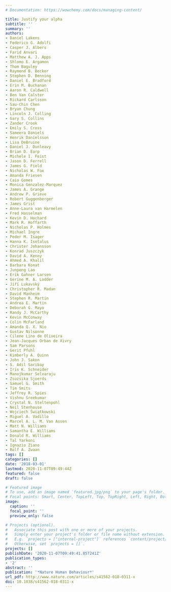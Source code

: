 ```yaml
---
# Documentation: https://wowchemy.com/docs/managing-content/

title: Justify your alpha
subtitle: ''
summary: ''
authors:
- Daniel Lakens
- Federico G. Adolfi
- Casper J. Albers
- Farid Anvari
- Matthew A. J. Apps
- Shlomo E. Argamon
- Thom Baguley
- Raymond B. Becker
- Stephen D. Benning
- Daniel E. Bradford
- Erin M. Buchanan
- Aaron R. Caldwell
- Ben Van Calster
- Rickard Carlsson
- Sau-Chin Chen
- Bryan Chung
- Lincoln J. Colling
- Gary S. Collins
- Zander Crook
- Emily S. Cross
- Sameera Daniels
- Henrik Danielsson
- Lisa DeBruine
- Daniel J. Dunleavy
- Brian D. Earp
- Michele I. Feist
- Jason D. Ferrell
- James G. Field
- Nicholas W. Fox
- Amanda Friesen
- Caio Gomes
- Monica Gonzalez-Marquez
- James A. Grange
- Andrew P. Grieve
- Robert Guggenberger
- James Grist
- Anne-Laura van Harmelen
- Fred Hasselman
- Kevin D. Hochard
- Mark R. Hoffarth
- Nicholas P. Holmes
- Michael Ingre
- Peder M. Isager
- Hanna K. Isotalus
- Christer Johansson
- Konrad Juszczyk
- David A. Kenny
- Ahmed A. Khalil
- Barbara Konat
- Junpeng Lao
- Erik Gahner Larsen
- Gerine M. A. Lodder
- Jiří Lukavský
- Christopher R. Madan
- David Manheim
- Stephen R. Martin
- Andrea E. Martin
- Deborah G. Mayo
- Randy J. McCarthy
- Kevin McConway
- Colin McFarland
- Amanda Q. X. Nio
- Gustav Nilsonne
- Cilene Lino de Oliveira
- Jean-Jacques Orban de Xivry
- Sam Parsons
- Gerit Pfuhl
- Kimberly A. Quinn
- John J. Sakon
- S. Adil Saribay
- Iris K. Schneider
- Manojkumar Selvaraju
- Zsuzsika Sjoerds
- Samuel G. Smith
- Tim Smits
- Jeffrey R. Spies
- Vishnu Sreekumar
- Crystal N. Steltenpohl
- Neil Stenhouse
- Wojciech Świątkowski
- Miguel A. Vadillo
- Marcel A. L. M. Van Assen
- Matt N. Williams
- Samantha E. Williams
- Donald R. Williams
- Tal Yarkoni
- Ignazio Ziano
- Rolf A. Zwaan
tags: []
categories: []
date: '2018-03-01'
lastmod: 2020-11-07T09:49:44Z
featured: false
draft: false

# Featured image
# To use, add an image named `featured.jpg/png` to your page's folder.
# Focal points: Smart, Center, TopLeft, Top, TopRight, Left, Right, BottomLeft, Bottom, BottomRight.
image:
  caption: ''
  focal_point: ''
  preview_only: false

# Projects (optional).
#   Associate this post with one or more of your projects.
#   Simply enter your project's folder or file name without extension.
#   E.g. `projects = ["internal-project"]` references `content/project/deep-learning/index.md`.
#   Otherwise, set `projects = []`.
projects: []
publishDate: '2020-11-07T09:49:41.857241Z'
publication_types:
- '2'
abstract: ''
publication: '*Nature Human Behaviour*'
url_pdf: http://www.nature.com/articles/s41562-018-0311-x
doi: 10.1038/s41562-018-0311-x
---
```

